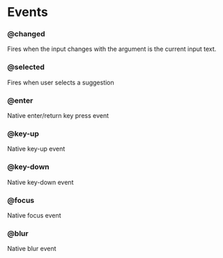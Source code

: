 # Events

### @changed

Fires when the input changes with the argument is the current input text.

### @selected

Fires when user selects a suggestion

### @enter

Native enter/return key press event

### @key-up

Native key-up event

### @key-down

Native key-down event

### @focus

Native focus event

### @blur

Native blur event
